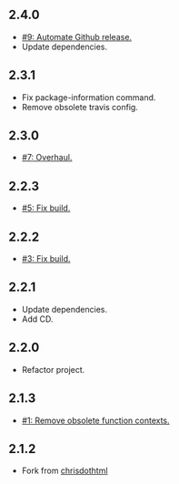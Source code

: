 ## 2.4.0
* [#9: Automate Github release.](https://github.com/haensl/pfs/issues/9)
* Update dependencies.

## 2.3.1
* Fix package-information command.
* Remove obsolete travis config.

## 2.3.0
* [#7: Overhaul.](https://github.com/haensl/pfs/issues/7)

## 2.2.3
* [#5: Fix build.](https://github.com/haensl/pfs/issues/5)

## 2.2.2
* [#3: Fix build.](https://github.com/haensl/pfs/issues/3)

## 2.2.1
* Update dependencies.
* Add CD.

## 2.2.0
* Refactor project.

## 2.1.3
* [#1: Remove obsolete function contexts.](https://github.com/chrisdothtml/pfs/issues/1)

## 2.1.2
* Fork from [chrisdothtml](https://github.com/chrisdothtml/pfs)

